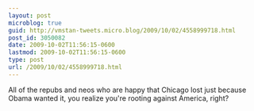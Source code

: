 ```yaml
---
layout: post
microblog: true
guid: http://vmstan-tweets.micro.blog/2009/10/02/4558999718.html
post_id: 3050082
date: 2009-10-02T11:56:15-0600
lastmod: 2009-10-02T11:56:15-0600
type: post
url: /2009/10/02/4558999718.html
---
```

All of the repubs and neos who are happy that Chicago lost just because Obama wanted it, you realize you're rooting against America, right?
